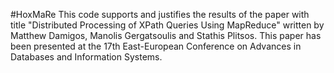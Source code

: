 #HoxMaRe 
This code supports and justifies the results of the paper with title "Distributed Processing of XPath Queries Using MapReduce" written by Matthew Damigos, Manolis Gergatsoulis and Stathis Plitsos. This paper has been presented at the 17th East-European Conference on Advances in Databases and Information Systems.  
